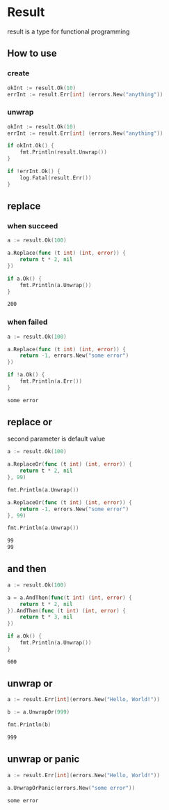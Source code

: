 # Result

result is a type for functional programming

## How to use

### create

```go
okInt := result.Ok(10)
errInt := result.Err[int] (errors.New("anything"))
```

### unwrap

```go
okInt := result.Ok(10)
errInt := result.Err[int] (errors.New("anything"))

if okInt.Ok() {
    fmt.Println(result.Unwrap())
}

if !errInt.Ok() {
    log.Fatal(result.Err())
}
```

## replace

### when succeed

```go
a := result.Ok(100)

a.Replace(func (t int) (int, error)) {
    return t * 2, nil
})

if a.Ok() {
    fmt.Println(a.Unwrap())
}
```

```bash
200
```

### when failed

```go
a := result.Ok(100)

a.Replace(func (t int) (int, error)) {
    return -1, errors.New("some error")
})

if !a.Ok() {
    fmt.Println(a.Err())
}
```

```bash
some error
```

## replace or

second parameter is default value

```go
a := result.Ok(100)

a.ReplaceOr(func (t int) (int, error)) {
    return t * 2, nil
}, 99)

fmt.Println(a.Unwrap())

a.ReplaceOr(func (t int) (int, error)) {
    return -1, errors.New("some error")
}, 99)

fmt.Println(a.Unwrap())
```

```bash
99
99
```

## and then

```go
a := result.Ok(100)

a = a.AndThen(func(t int) (int, error) {
    return t * 2, nil
}).AndThen(func (t int) (int, error) {
    return t * 3, nil
})

if a.Ok() {
    fmt.Println(a.Unwrap())
}
```

```bash
600
```

## unwrap or

```go
a := result.Err[int](errors.New("Hello, World!"))

b := a.UnwrapOr(999)

fmt.Println(b)
```

```bash
999
```

## unwrap or panic

```go
a := result.Err[int](errors.New("Hello, World!"))

a.UnwrapOrPanic(errors.New("some error"))
```

```bash
some error
```
